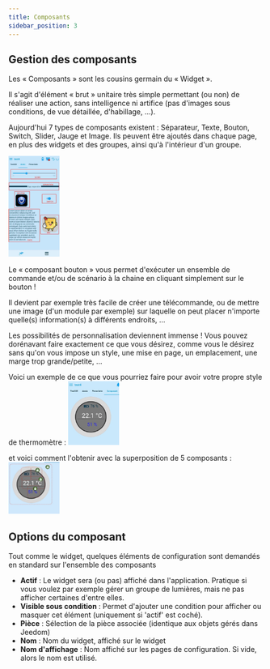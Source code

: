 ```yaml
---
title: Composants
sidebar_position: 3
---
```


## Gestion des composants

Les « Composants » sont les cousins germain du « Widget ».

Il s'agit d'élément « brut » unitaire très simple permettant (ou non) de réaliser une action, sans intelligence ni artifice (pas d'images sous conditions, de vue détaillée, d'habillage, …).

Aujourd'hui 7 types de composants existent : Séparateur, Texte, Bouton, Switch, Slider, Jauge et Image. Ils peuvent être ajoutés dans chaque page, en plus des widgets et des groupes, ainsi qu'à l'intérieur d'un groupe.

<img alt="componant" src="/img/composants.jpeg" width="20%" />

Le « composant bouton » vous permet d'exécuter un ensemble de commande et/ou de scénario à la chaine en cliquant simplement sur le bouton !

Il devient par exemple très facile de créer une télécommande, ou de mettre une image (d'un module par exemple) sur laquelle on peut placer n'importe quelle(s) information(s) à différents endroits, …

Les possibilités de personnalisation deviennent immense ! Vous pouvez dorénavant faire exactement ce que vous désirez, comme vous le désirez sans qu'on vous impose un style, une mise en page, un emplacement, une marge trop grande/petite, …

Voici un exemple de ce que vous pourriez faire pour avoir votre propre style de thermomètre :
<img alt="componant" src="/img/ex_composant_temp.jpg" width="20%" />

et voici comment l'obtenir avec la superposition de 5 composants :
<img alt="componant" src="/img/ex_composant_config.jpg" width="20%" />

## Options du composant

Tout comme le widget, quelques éléments de configuration sont demandés en standard sur l'ensemble des composants

- **Actif** : Le widget sera (ou pas) affiché dans l'application. Pratique si vous voulez par exemple gérer un groupe de lumières, mais ne pas afficher certaines d'entre elles.
- **Visible sous condition** : Permet d'ajouter une condition pour afficher ou masquer cet élément (uniquement si 'actif' est coché).
- **Pièce** : Sélection de la pièce associée (identique aux objets gérés dans Jeedom)
- **Nom** : Nom du widget, affiché sur le widget
- **Nom d'affichage** : Nom affiché sur les pages de configuration. Si vide, alors le nom est utilisé.
